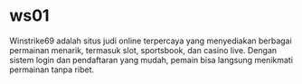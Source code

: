 # ws01
Winstrike69 adalah situs judi online terpercaya yang menyediakan berbagai permainan menarik, termasuk slot, sportsbook, dan casino live. Dengan sistem login dan pendaftaran yang mudah, pemain bisa langsung menikmati permainan tanpa ribet.
